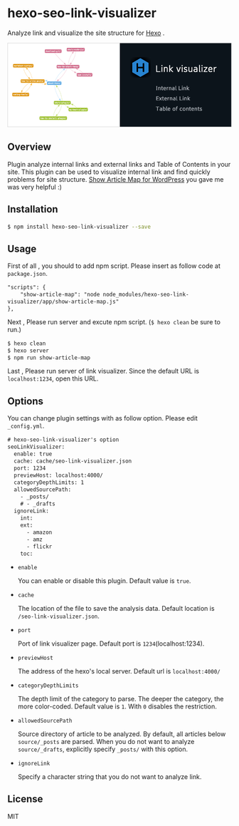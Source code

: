 # hexo-seo-link-visualizer

Analyze link and visualize the site structure for [Hexo](https://github.com/hexojs/hexo) . 

![Screenshot](img/cover.png)

## Overview

Plugin analyze internal links and external links and Table of Contents in your site. This plugin can be used to visualize internal link and find quickly problems for site structure. [Show Article Map for WordPress](https://www.naenote.net/entry/show-article-map) you gave me was very helpful :)

## Installation

``` bash
$ npm install hexo-seo-link-visualizer --save
```

## Usage

First of all , you should to add npm script. Please insert as follow code at `package.json`.

```
"scripts": {
    "show-article-map": "node node_modules/hexo-seo-link-visualizer/app/show-article-map.js"
},
```

Next , Please run server and excute npm script. (`$ hexo clean` be sure to run.)

```
$ hexo clean
$ hexo server
$ npm run show-article-map
```

Last , Please run server of link visualizer. Since the default URL is `localhost:1234`, open this URL.

## Options

You can change plugin settings with as follow option. Please edit `_config.yml`.

```
# hexo-seo-link-visualizer's option
seoLinkVisualizer:
  enable: true
  cache: cache/seo-link-visualizer.json
  port: 1234
  previewHost: localhost:4000/
  categoryDepthLimits: 1    
  allowedSourcePath:
    - _posts/
    # - _drafts
  ignoreLink:
    int:
    ext:
      - amazon
      - amz
      - flickr
    toc:
```

- `enable`

    You can enable or disable this plugin.  Default value is `true`.
    
- `cache`

    The location of the file to save the analysis data. Default location is `/seo-link-visualizer.json`.

- `port`

    Port of link visualizer page. Default port is `1234`(localhost:1234).

- `previewHost`

    The address of the hexo's local server. Default url is `localhost:4000/`
    
- `categoryDepthLimits`

    The depth limit of the category to parse. The deeper the category, the more color-coded. Default value is `1`. With `0` disables the restriction.

- `allowedSourcePath`

    Source directory of article to be analyzed. By default, all articles below `source/_posts` are parsed. When you do not want to analyze `source/_drafts`, explicitly specify `_posts/` with this option.

- `ignoreLink`

    Specify a character string that you do not want to analyze link.
    

## License

MIT
